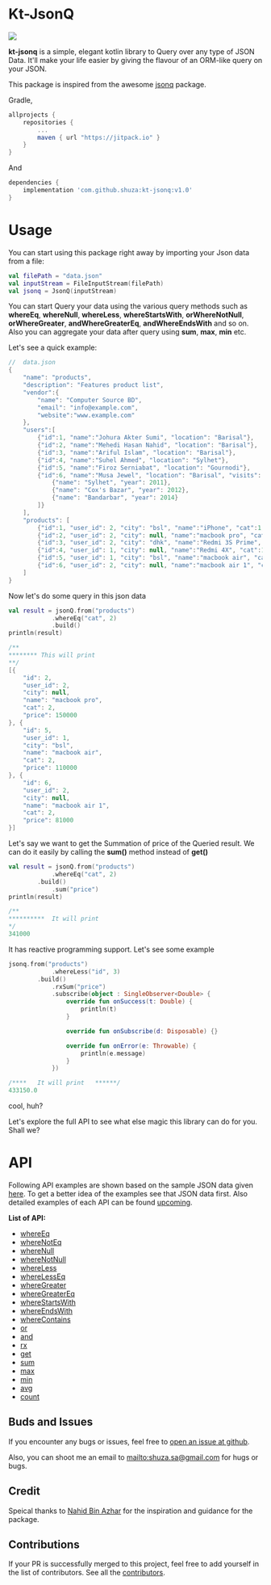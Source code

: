 Kt-JsonQ
===============
[![](https://jitpack.io/v/ninja.sakib/kotlin-jsonq.svg)](https://jitpack.io/#shuza/kt-jsonq/v0.2)

**kt-jsonq** is a simple, elegant kotlin library to Query over any type of JSON Data. It'll make your life easier by giving the flavour of an ORM-like query on your JSON.

This package is inspired from the awesome [jsonq](https://github.com/nahid/jsonq) package.



Gradle,
```gradle
allprojects {
    repositories {
        ...
        maven { url "https://jitpack.io" }
    }
}
```
And
```gradle
dependencies {
    implementation 'com.github.shuza:kt-jsonq:v1.0'
}
```

# Usage
You can start using this package right away by importing your Json data from a file:
```kotlin
val filePath = "data.json"
val inputStream = FileInputStream(filePath)
val jsonq = JsonQ(inputStream)
```
You can start Query your data using the various query methods such as **whereEq**, **whereNull**, **whereLess**, **whereStartsWith**, **orWhereNotNull**, **orWhereGreater**, **andWhereGreaterEq**, **andWhereEndsWith** and so on. Also you can aggregate your data after query using **sum**, **max**, **min** etc.

Let's see a quick example:

```kotlin
//  data.json
{
	"name": "products",
	"description": "Features product list",
	"vendor":{
		"name": "Computer Source BD",
		"email": "info@example.com",
		"website":"www.example.com"
	},
	"users":[
		{"id":1, "name":"Johura Akter Sumi", "location": "Barisal"},
		{"id":2, "name":"Mehedi Hasan Nahid", "location": "Barisal"},
		{"id":3, "name":"Ariful Islam", "location": "Barisal"},
		{"id":4, "name":"Suhel Ahmed", "location": "Sylhet"},
		{"id":5, "name":"Firoz Serniabat", "location": "Gournodi"},
		{"id":6, "name":"Musa Jewel", "location": "Barisal", "visits": [
			{"name": "Sylhet", "year": 2011},
			{"name": "Cox's Bazar", "year": 2012},
			{"name": "Bandarbar", "year": 2014}
		]}
	],
	"products": [
		{"id":1, "user_id": 2, "city": "bsl", "name":"iPhone", "cat":1, "price": 80000},
		{"id":2, "user_id": 2, "city": null, "name":"macbook pro", "cat": 2, "price": 150000},
		{"id":3, "user_id": 2, "city": "dhk", "name":"Redmi 3S Prime", "cat": 1, "price": 12000},
		{"id":4, "user_id": 1, "city": null, "name":"Redmi 4X", "cat":1, "price": 15000},
		{"id":5, "user_id": 1, "city": "bsl", "name":"macbook air", "cat": 2, "price": 110000},
		{"id":6, "user_id": 2, "city": null, "name":"macbook air 1", "cat": 2, "price": 81000}
	]
}
```
Now let's do some query in this json data
```kotlin
val result = jsonQ.from("products")
            .whereEq("cat", 2)
            .build()
println(result)

/**
******** This will print
**/
[{
	"id": 2,
	"user_id": 2,
	"city": null,
	"name": "macbook pro",
	"cat": 2,
	"price": 150000
}, {
	"id": 5,
	"user_id": 1,
	"city": "bsl",
	"name": "macbook air",
	"cat": 2,
	"price": 110000
}, {
	"id": 6,
	"user_id": 2,
	"city": null,
	"name": "macbook air 1",
	"cat": 2,
	"price": 81000
}]
```
Let's say we want to get the Summation of price of the Queried result. We can do it easily by calling the **sum()** method instead of **get()**
```kotlin
val result = jsonQ.from("products")
            .whereEq("cat", 2)
	    .build()
            .sum("price")
println(result)

/**
**********  It will print
*/
341000
```
It has reactive programming support. Let's see some example
```kotlin
jsonq.from("products")
            .whereLess("id", 3)
	    .build()
            .rxSum("price")
            .subscribe(object : SingleObserver<Double> {
                override fun onSuccess(t: Double) {
                    println(t)
                }

                override fun onSubscribe(d: Disposable) {}

                override fun onError(e: Throwable) {
                    println(e.message)
                }
            })

/****   It will print   ******/
433150.0
```
cool, huh?

Let's explore the full API to see what else magic this library can do for you. Shall we?

# API
Following API examples are shown based on the sample JSON data given [here](https://github.com/shuza/kt-jsonq/blob/master/data.json). To get a better idea of the examples see that JSON data first. Also detailed examples of each API can be found [upcoming]().

**List of API:**
* [whereEq]()
* [whereNotEq]()
* [whereNull]()
* [whereNotNull]()
* [whereLess]()
* [whereLessEq]()
* [whereGreater]()
* [whereGreaterEq]()
* [whereStartsWith]()
* [whereEndsWith]()
* [whereContains]()
* [or]()
* [and]()
* [rx]()
* [get]()
* [sum]()
* [max]()
* [min]()
* [avg]()
* [count]()

## Buds and Issues
If you encounter any bugs or issues, feel free to [open an issue at
github](https://github.com/shuza/kt-jsonq/issues).

Also, you can shoot me an email to
<mailto:shuza.sa@gmail.com> for hugs or bugs.

## Credit

Speical thanks to [Nahid Bin Azhar](https://github.com/nahid) for the inspiration and guidance for the package.

## Contributions

If your PR is successfully merged to this project, feel free to add yourself in the list of contributors.
See all the [contributors](CONTRIBUTORS.md).

